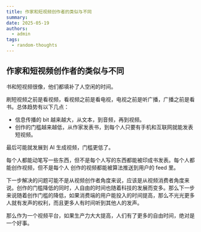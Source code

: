 ```yaml
---
title: 作家和短视频创作者的类似与不同
summary:
date: 2025-05-19
authors:
  - admin
tags:
  - random-thoughts
---
```


## 作家和短视频创作者的类似与不同

书和短视频很像，他们都填补了人空闲的时间。

刷短视频之前是看视频，看视频之前是看电视，电视之前是听广播，广播之前是看书。总体趋势有以下几点：

- 信息传播的 bit 越来越大，从文本，到音频，再到视频。
- 创作的门槛越来越低，从作家发表书，到每个人只要有手机和互联网就能发表短视频。

最后可能就发展到 AI 生成视频，门槛更低了。

每个人都能动笔写一些东西，但不是每个人写的东西都能被印成书发表。每个人都能创作视频，但不是每个人
创作的视频都能被算法推送到用户的 feed 里。

下一步解决的问题可能不是从视频创作者角度来说，应该是从视频消费者角度来说。创作的门槛降低的同时，人自由的时间也随着科技的发展而变多。那么下一步来说随着创作门槛的降低，如果消费端的用户能投入的时间提高，那么不光光更多人就有发声的权利，而且更多人有时间听到其他人的发声。

那么作为一个视频平台，如果生产力大大提高，人们有了更多的自由时间，绝对是一个好事。
